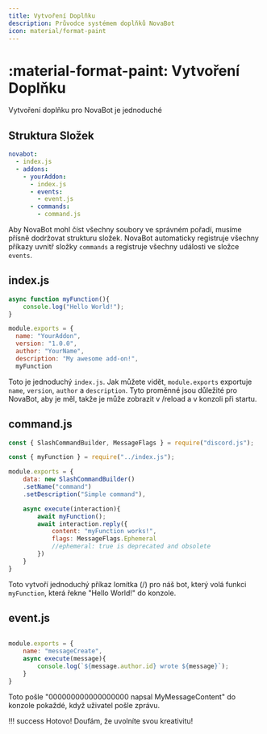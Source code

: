 ```yaml
---
title: Vytvoření Doplňku
description: Průvodce systémem doplňků NovaBot
icon: material/format-paint
---
```


# :material-format-paint: **Vytvoření Doplňku**

Vytvoření doplňku pro NovaBot je jednoduché

## Struktura Složek

```yml title="Folder Structure" hl_lines="4"
novabot:
  - index.js
  - addons:
    - yourAddon:
      - index.js
      - events:
        - event.js
      - commands:
        - command.js
```

Aby NovaBot mohl číst všechny soubory ve správném pořadí, musíme přísně dodržovat strukturu složek.
NovaBot automaticky registruje všechny příkazy uvnitř složky `commands` a registruje všechny události ve složce `events`.

## index.js

```js title="Simple index.js" linenums="1"
async function myFunction(){
    console.log("Hello World!");
}

module.exports = {
  name: "YourAddon",
  version: "1.0.0",
  author: "YourName",
  description: "My awesome add-on!",
  myFunction
```

Toto je jednoduchý `index.js`.
Jak můžete vidět, `module.exports` exportuje `name`, `version`, `author` a `description`.
Tyto proměnné jsou důležité pro NovaBot, aby je měl, takže je může zobrazit v /reload a v konzoli při startu.

## command.js

```js title="Simple command.js" linenums="1"
const { SlashCommandBuilder, MessageFlags } = require("discord.js");

const { myFunction } = require("../index.js");

module.exports = {
    data: new SlashCommandBuilder()
    .setName("command")
    .setDescription("Simple command"),

    async execute(interaction){
        await myFunction();
        await interaction.reply({
            content: "myFunction works!",
            flags: MessageFlags.Ephemeral
            //ephemeral: true is deprecated and obsolete
        })
    }
}
```
Toto vytvoří jednoduchý příkaz lomítka (/) pro náš bot, který volá funkci `myFunction`, která řekne "Hello World!" do konzole.

## event.js
```js title="Simple event" linenums="1"

module.exports = {
    name: "messageCreate",
    async execute(message){
        console.log(`${message.author.id} wrote ${message}`);
    }
}

```
Toto pošle "000000000000000000 napsal MyMessageContent" do konzole pokaždé, když uživatel pošle zprávu.

!!! success
    Hotovo! Doufám, že uvolníte svou kreativitu!